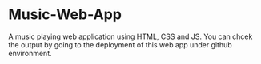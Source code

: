 # Music-Web-App
A music playing web application using HTML, CSS and JS.
You can chcek the output by going to the deployment of this web app under github environment.
